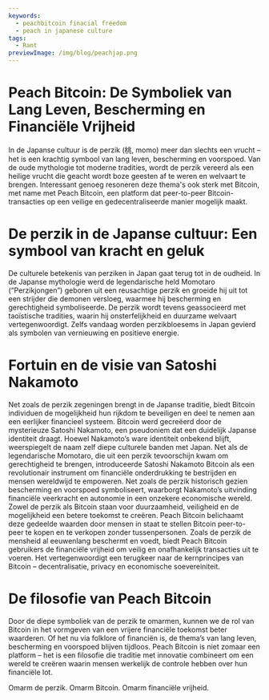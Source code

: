 ```yaml
---
keywords:
  - peachbitcoin finacial freedom
  - peach in japanese culture
tags:
  - Rant
previewImage: /img/blog/peachjap.png
---
```


# Peach Bitcoin: De Symboliek van Lang Leven, Bescherming en Financiële Vrijheid
In de Japanse cultuur is de perzik (桃, momo) meer dan slechts een vrucht – het is een krachtig symbool van lang leven, bescherming en voorspoed. Van de oude mythologie tot moderne tradities, wordt de perzik vereerd als een heilige vrucht die geacht wordt boze geesten af te weren en welvaart te brengen. Interessant genoeg resoneren deze thema's ook sterk met Bitcoin, met name met Peach Bitcoin, een platform dat peer-to-peer Bitcoin-transacties op een veilige en gedecentraliseerde manier mogelijk maakt.

# De perzik in de Japanse cultuur: Een symbool van kracht en geluk
De culturele betekenis van perziken in Japan gaat terug tot in de oudheid. In de Japanse mythologie werd de legendarische held Momotaro (“Perzikjongen”) geboren uit een reusachtige perzik en groeide hij uit tot een strijder die demonen versloeg, waarmee hij bescherming en gerechtigheid symboliseerde. De perzik wordt tevens geassocieerd met taoïstische tradities, waarin hij onsterfelijkheid en duurzame welvaart vertegenwoordigt. Zelfs vandaag worden perzikbloesems in Japan gevierd als symbolen van vernieuwing en positieve energie.

# Fortuin en de visie van Satoshi Nakamoto
Net zoals de perzik zegeningen brengt in de Japanse traditie, biedt Bitcoin individuen de mogelijkheid hun rijkdom te beveiligen en deel te nemen aan een eerlijker financieel systeem. Bitcoin werd gecreëerd door de mysterieuze Satoshi Nakamoto, een pseudoniem dat een duidelijk Japanse identiteit draagt. Hoewel Nakamoto’s ware identiteit onbekend blijft, weerspiegelt de naam zelf diepe culturele banden met Japan. Net als de legendarische Momotaro, die uit een perzik tevoorschijn kwam om gerechtigheid te brengen, introduceerde Satoshi Nakamoto Bitcoin als een revolutionair instrument om financiële onderdrukking te bestrijden en mensen wereldwijd te empoweren.
Net zoals de perzik historisch gezien bescherming en voorspoed symboliseert, waarborgt Nakamoto’s uitvinding financiële veerkracht en autonomie in een onzekere economische wereld. Zowel de perzik als Bitcoin staan voor duurzaamheid, veiligheid en de mogelijkheid een betere toekomst te creëren. Peach Bitcoin belichaamt deze gedeelde waarden door mensen in staat te stellen Bitcoin peer-to-peer te kopen en te verkopen zonder tussenpersonen. Zoals de perzik de mensheid al eeuwenlang beschermt en voedt, biedt Peach Bitcoin gebruikers de financiële vrijheid om veilig en onafhankelijk transacties uit te voeren. Het vertegenwoordigt een terugkeer naar de kernprincipes van Bitcoin – decentralisatie, privacy en economische soevereiniteit.

# De filosofie van Peach Bitcoin
Door de diepe symboliek van de perzik te omarmen, kunnen we de rol van Bitcoin in het vormgeven van een vrijere financiële toekomst beter waarderen. Of het nu via folklore of financiën is, de thema’s van lang leven, bescherming en voorspoed blijven tijdloos. Peach Bitcoin is niet zomaar een platform – het is een filosofie die traditie met innovatie combineert om een wereld te creëren waarin mensen werkelijk de controle hebben over hun financiële lot.

Omarm de perzik. Omarm Bitcoin. Omarm financiële vrijheid.
